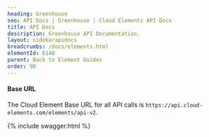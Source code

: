```yaml
---
heading: Greenhouse
seo: API Docs | Greenhouse | Cloud Elements API Docs
title: API Docs
description: Greenhouse API Documentation.
layout: sidebarapidocs
breadcrumbs: /docs/elements.html
elementId: 6148
parent: Back to Element Guides
order: 90
---
```


#### Base URL

The Cloud Element Base URL for all API calls is `https://api.cloud-elements.com/elements/api-v2`.

{% include swagger.html %}
